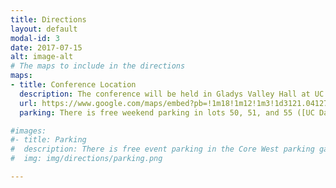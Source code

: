 ```yaml
---
title: Directions
layout: default
modal-id: 3
date: 2017-07-15
alt: image-alt
# The maps to include in the directions
maps:
- title: Conference Location
  description: The conference will be held in Gladys Valley Hall at UC Davis.
  url: https://www.google.com/maps/embed?pb=!1m18!1m12!1m3!1d3121.041276347613!2d-121.76590174849602!3d38.53281667952857!2m3!1f0!2f0!3f0!3m2!1i1024!2i768!4f13.1!3m3!1m2!1s0x80852902c9d969a7%3A0xaa647225d10f76a3!2sGladys%20Valley%20Hall%2C%20Davis%2C%20CA%2095616!5e0!3m2!1sen!2sus!4v1566680666087!5m2!1sen!2sus
  parking: There is free weekend parking in lots 50, 51, and 55 ([UC Davis Campus Map](https://taps.ucdavis.edu/sites/taps.ucdavis.edu/files/attachments/TAPS%20parking%20map.pdf)). Due to a Saturday football game, we suggest you access the venue through La Rue Road and Garrod Drive, as opposed to Health Sciences Drive.

#images:
#- title: Parking
#  description: There is free event parking in the Core West parking garage, street parking, and parking lots in the red boxes below. There is also street parking for vehicles greater than 8' tall and long vehicles in the street and parking lots.
#  img: img/directions/parking.png

---
```

